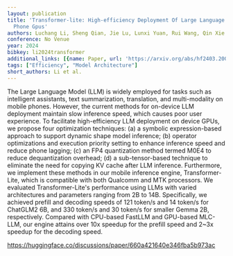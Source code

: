 ```yaml
---
layout: publication
title: 'Transformer-lite: High-efficiency Deployment Of Large Language Models On Mobile
  Phone Gpus'
authors: Luchang Li, Sheng Qian, Jie Lu, Lunxi Yuan, Rui Wang, Qin Xie
conference: No Venue
year: 2024
bibkey: li2024transformer
additional_links: [{name: Paper, url: 'https://arxiv.org/abs/hf2403.20041'}]
tags: ["Efficiency", "Model Architecture"]
short_authors: Li et al.
---
```

The Large Language Model (LLM) is widely employed for tasks such as intelligent assistants, text summarization, translation, and multi-modality on mobile phones. However, the current methods for on-device LLM deployment maintain slow inference speed, which causes poor user experience. To facilitate high-efficiency LLM deployment on device GPUs, we propose four optimization techniques: (a) a symbolic expression-based approach to support dynamic shape model inference; (b) operator optimizations and execution priority setting to enhance inference speed and reduce phone lagging; (c) an FP4 quantization method termed M0E4 to reduce dequantization overhead; (d) a sub-tensor-based technique to eliminate the need for copying KV cache after LLM inference. Furthermore, we implement these methods in our mobile inference engine, Transformer-Lite, which is compatible with both Qualcomm and MTK processors. We evaluated Transformer-Lite's performance using LLMs with varied architectures and parameters ranging from 2B to 14B. Specifically, we achieved prefill and decoding speeds of 121 token/s and 14 token/s for ChatGLM2 6B, and 330 token/s and 30 token/s for smaller Gemma 2B, respectively. Compared with CPU-based FastLLM and GPU-based MLC-LLM, our engine attains over 10x speedup for the prefill speed and 2~3x speedup for the decoding speed.

https://huggingface.co/discussions/paper/660a421640e346fba5b973ac